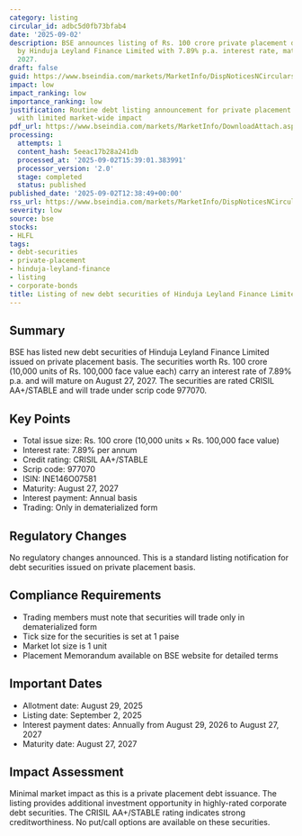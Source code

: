 ```yaml
---
category: listing
circular_id: adbc5d0fb73bfab4
date: '2025-09-02'
description: BSE announces listing of Rs. 100 crore private placement debt securities
  by Hinduja Leyland Finance Limited with 7.89% p.a. interest rate, maturing in August
  2027.
draft: false
guid: https://www.bseindia.com/markets/MarketInfo/DispNoticesNCirculars.aspx?Noticeid={125A316C-FABC-4B99-ADCD-59BE72E02DA4}&noticeno=20250902-25&dt=09/02/2025&icount=25&totcount=57&flag=0
impact: low
impact_ranking: low
importance_ranking: low
justification: Routine debt listing announcement for private placement securities
  with limited market-wide impact
pdf_url: https://www.bseindia.com/markets/MarketInfo/DownloadAttach.aspx?id=20250902-25&attachedId=
processing:
  attempts: 1
  content_hash: 5eeac17b28a241db
  processed_at: '2025-09-02T15:39:01.383991'
  processor_version: '2.0'
  stage: completed
  status: published
published_date: '2025-09-02T12:38:49+00:00'
rss_url: https://www.bseindia.com/markets/MarketInfo/DispNoticesNCirculars.aspx?Noticeid={125A316C-FABC-4B99-ADCD-59BE72E02DA4}&noticeno=20250902-25&dt=09/02/2025&icount=25&totcount=57&flag=0
severity: low
source: bse
stocks:
- HLFL
tags:
- debt-securities
- private-placement
- hinduja-leyland-finance
- listing
- corporate-bonds
title: Listing of new debt securities of Hinduja Leyland Finance Limited
---
```


## Summary

BSE has listed new debt securities of Hinduja Leyland Finance Limited issued on private placement basis. The securities worth Rs. 100 crore (10,000 units of Rs. 100,000 face value each) carry an interest rate of 7.89% p.a. and will mature on August 27, 2027. The securities are rated CRISIL AA+/STABLE and will trade under scrip code 977070.

## Key Points

- Total issue size: Rs. 100 crore (10,000 units × Rs. 100,000 face value)
- Interest rate: 7.89% per annum
- Credit rating: CRISIL AA+/STABLE
- Scrip code: 977070
- ISIN: INE146O07581
- Maturity: August 27, 2027
- Interest payment: Annual basis
- Trading: Only in dematerialized form

## Regulatory Changes

No regulatory changes announced. This is a standard listing notification for debt securities issued on private placement basis.

## Compliance Requirements

- Trading members must note that securities will trade only in dematerialized form
- Tick size for the securities is set at 1 paise
- Market lot size is 1 unit
- Placement Memorandum available on BSE website for detailed terms

## Important Dates

- Allotment date: August 29, 2025
- Listing date: September 2, 2025
- Interest payment dates: Annually from August 29, 2026 to August 27, 2027
- Maturity date: August 27, 2027

## Impact Assessment

Minimal market impact as this is a private placement debt issuance. The listing provides additional investment opportunity in highly-rated corporate debt securities. The CRISIL AA+/STABLE rating indicates strong creditworthiness. No put/call options are available on these securities.